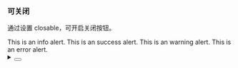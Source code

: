 ### 可关闭

通过设置 <yc-tag>closable</yc-tag>，可开启关闭按钮。

<div class="cell-demo vp-raw">
<yc-row :gutter="[40, 20]">
    <yc-col :span="12">
      <yc-alert closable>This is an info alert.</yc-alert>
    </yc-col>
    <yc-col :span="12">
      <yc-alert
        type="success"
        closable
        >This is an success alert.</yc-alert
      >
    </yc-col>
    <yc-col :span="12">
      <yc-alert
        type="warning"
        closable>
        <template #title> Warning </template>
        This is an warning alert.
      </yc-alert>
    </yc-col>
    <yc-col :span="12">
      <yc-alert
        type="error"
        closable>
        <template #title> Error </template>
        This is an error alert.
      </yc-alert>
    </yc-col>
  </yc-row>
</div>

<details>
<summary>
 <button class="code-btn"  >
    <icon-code />
 </button>
</summary>

```vue
<template>
  <yc-row :gutter="[40, 20]">
    <yc-col :span="12">
      <yc-alert closable>This is an info alert.</yc-alert>
    </yc-col>
    <yc-col :span="12">
      <yc-alert
        type="success"
        closable
        >This is an success alert.</yc-alert
      >
    </yc-col>
    <yc-col :span="12">
      <yc-alert
        type="warning"
        closable>
        <template #title> Warning </template>
        This is an warning alert.
      </yc-alert>
    </yc-col>
    <yc-col :span="12">
      <yc-alert
        type="error"
        closable>
        <template #title> Error </template>
        This is an error alert.
      </yc-alert>
    </yc-col>
  </yc-row>
</template>
```

</details>
